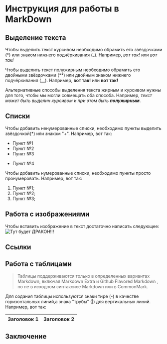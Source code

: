 # Инструкция для работы в MarkDown

## Выделение текста

Чтобы выделить текст курсивом необходимо обрамить его звёздочками (*) или знаком нижнего подчёркивания (_). Например, *вот так!* или _вот так!_

Чтобы выделить текст полужирным необходимо обрамить его двойными звёздочками (**) или двойным знаком нижнего подчёркивания (__). Например, **вот так!** или __вот так!__

Альтернативные способы выделения текста жирным и курсивом нужны для того, чтобы мы могли совмещать оба способа. Например, _текст может быть выделин курсивом и при этом быть **полужирным**_.

## Списки

Чтобы добавить ненумерованные списки, необходимо пункты выделить звёздочкой(*) или знаком "+". Например, вот так:
* Пункт №1
* Пункт №2
* Пункт №3
+ Пункт №4

Чтобы добавить нумерованные списки, необходимо пункты просто пронумеровать. Например, вот так:

1. Пункт №1;
2. Пункт №2;
3. Пункт №3;



## Работа с изображениями

Чтобы вставить изображение в текст достаточно написать следующее:
![Тут будет ДРАКОН!!!](Dragon.ico)


## Ссылки

## Работа с таблицами

> Таблицы поддерживаются только в определенных вариантах Markdown, включая 
> Markdown Extra и Github Flavored Markdown , но не в исходном синтаксисе Markdown 
> или в CommonMark.

Для содания таблицы используются знаки тире (-) в качестве горизонтальных линий,а знака "трубы" (|) для вертикальных линий. Например, вот так:

 | Заголовок 1 | Заголовок 2 |
--------------|--------------

## Заключение
